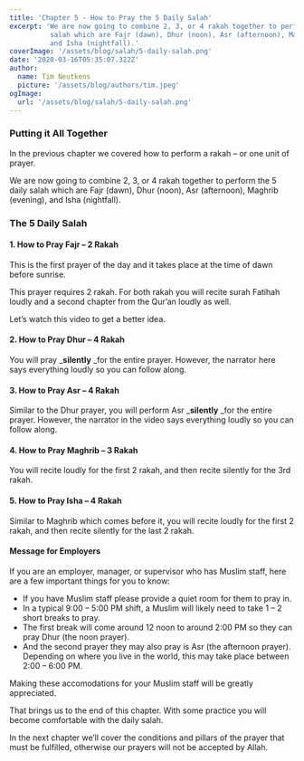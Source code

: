 ```yaml
---
title: 'Chapter 5 - How to Pray the 5 Daily Salah'
excerpt: 'We are now going to combine 2, 3, or 4 rakah together to perform the 5 daily
          salah which are Fajr (dawn), Dhur (noon), Asr (afternoon), Maghrib (evening),
          and Isha (nightfall).'
coverImage: '/assets/blog/salah/5-daily-salah.png'
date: '2020-03-16T05:35:07.322Z'
author:
  name: Tim Neutkens
  picture: '/assets/blog/authors/tim.jpeg'
ogImage:
  url: '/assets/blog/salah/5-daily-salah.png'
---
```


### Putting it All Together  


In the previous chapter we covered how to perform a rakah – or one unit of
prayer.

We are now going to combine 2, 3, or 4 rakah together to perform the 5 daily
salah which are Fajr (dawn), Dhur (noon), Asr (afternoon), Maghrib (evening),
and Isha (nightfall).



### The 5 Daily Salah



#### 1\. How to Pray Fajr – 2 Rakah

This is the first prayer of the day and it takes place at the time of dawn
before sunrise.

This prayer requires 2 rakah. For both rakah you will recite surah Fatihah
loudly and a second chapter from the Qur’an loudly as well.

Let’s watch this video to get a better idea.





#### 2\. How to Pray Dhur – 4 Rakah

You will pray _**silently** _for the entire prayer. However, the narrator here
says everything loudly so you can follow along.





#### 3\. How to Pray Asr – 4 Rakah

Similar to the Dhur prayer, you will perform Asr _**silently** _for the entire
prayer. However, the narrator in the video says everything loudly so you can
follow along.





#### 4\. How to Pray Maghrib – 3 Rakah  

You will recite loudly for the first 2 rakah, and then recite silently for the
3rd rakah.





#### 5\. How to Pray Isha – 4 Rakah

Similar to Maghrib which comes before it, you will recite loudly for the first
2 rakah, and then recite silently for the last 2 rakah.





#### Message for Employers

If you are an employer, manager, or supervisor who has Muslim staff, here are
a few important things for you to know:

  * If you have Muslim staff please provide a quiet room for them to pray in.
  * In a typical 9:00 – 5:00 PM shift, a Muslim will likely need to take 1 – 2 short breaks to pray.
  * The first break will come around 12 noon to around 2:00 PM so they can pray Dhur (the noon prayer).
  * And the second prayer they may also pray is Asr (the afternoon prayer). Depending on where you live in the world, this may take place between 2:00 – 6:00 PM.

Making these accomodations for your Muslim staff will be greatly appreciated.


That brings us to the end of this chapter. With some practice you will become
comfortable with the daily salah.

In the next chapter we’ll cover the conditions and pillars of the prayer that
must be fulfilled, otherwise our prayers will not be accepted by Allah.

